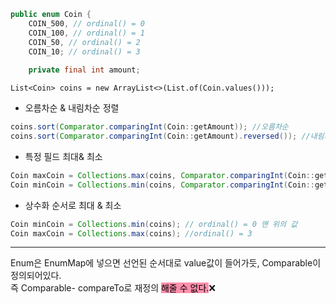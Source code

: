 
```java
public enum Coin { 
	COIN_500, // ordinal() = 0 
	COIN_100, // ordinal() = 1 
	COIN_50, // ordinal() = 2 
	COIN_10; // ordinal() = 3
	
	private final int amount;
```

`List<Coin> coins = new ArrayList<>(List.of(Coin.values()));`

- 오름차순 & 내림차순 정렬
```java
coins.sort(Comparator.comparingInt(Coin::getAmount)); //오름차순
coins.sort(Comparator.comparingInt(Coin::getAmount).reversed()); //내림차순
```

- 특정 필드 최대& 최소
```java
Coin maxCoin = Collections.max(coins, Comparator.comparingInt(Coin::getAmount));
Coin minCoin = Collections.min(coins, Comparator.comparingInt(Coin::getAmount));
```

- 상수화 순서로 최대 & 최소
```java
Coin minCoin = Collections.min(coins); // ordinal() = 0 맨 위의 값
Coin maxCoin = Collections.max(coins); //ordinal() = 3
```

---
Enum은 EnumMap에 넣으면 선언된 순서대로 value값이 들어가듯, Comparable이 정의되어있다.  
즉 Comparable-  compareTo로 재정의 <mark style="background: #FF5582A6;">해줄 수 없다.</mark>❌
